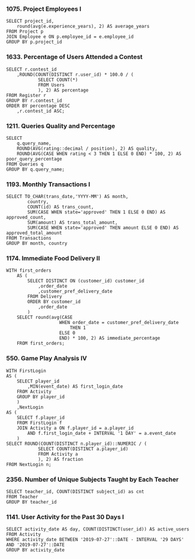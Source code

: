 ### 1075. Project Employees I
    SELECT project_id,
        round(avg(e.experience_years), 2) AS average_years
    FROM Project p
    JOIN Employee e ON p.employee_id = e.employee_id
    GROUP BY p.project_id

### 1633. Percentage of Users Attended a Contest
    SELECT r.contest_id
        ,ROUND(COUNT(DISTINCT r.user_id) * 100.0 / (
                SELECT COUNT(*)
                FROM Users
                ), 2) AS percentage
    FROM Register r
    GROUP BY r.contest_id
    ORDER BY percentage DESC
        ,r.contest_id ASC;

### 1211. Queries Quality and Percentage
    SELECT 
        q.query_name,
        ROUND(AVG(rating::decimal / position), 2) AS quality,
        ROUND(AVG(CASE WHEN rating < 3 THEN 1 ELSE 0 END) * 100, 2) AS poor_query_percentage
    FROM Queries q
    GROUP BY q.query_name;

### 1193. Monthly Transactions I
    SELECT TO_CHAR(trans_date,'YYYY-MM') AS month,
            country,
            COUNT(id) AS trans_count,
            SUM(CASE WHEN state='approved' THEN 1 ELSE 0 END) AS approved_count,
            SUM(amount) AS trans_total_amount,
            SUM(CASE WHEN state='approved' THEN amount ELSE 0 END) AS approved_total_amount
    FROM Transactions
    GROUP BY month, country


### 1174. Immediate Food Delivery II
    WITH first_orders
        AS (
            SELECT DISTINCT ON (customer_id) customer_id
                ,order_date
                ,customer_pref_delivery_date
            FROM Delivery
            ORDER BY customer_id
                ,order_date
            )
        SELECT round(avg(CASE 
                        WHEN order_date = customer_pref_delivery_date
                            THEN 1
                        ELSE 0
                        END) * 100, 2) AS immediate_percentage
        FROM first_orders;

### 550. Game Play Analysis IV
    WITH FirstLogin
    AS (
	    SELECT player_id
		    ,MIN(event_date) AS first_login_date
    	FROM Activity
	    GROUP BY player_id
    	)
    	,NextLogin
    AS (
	    SELECT f.player_id
    	FROM FirstLogin f
	    JOIN Activity a ON f.player_id = a.player_id
    		AND f.first_login_date + INTERVAL '1 DAY' = a.event_date
    	)
    SELECT ROUND(COUNT(DISTINCT n.player_id)::NUMERIC / (
    			SELECT COUNT(DISTINCT a.player_id)
    			FROM Activity a
    			), 2) AS fraction
    FROM NextLogin n;

### 2356. Number of Unique Subjects Taught by Each Teacher
    SELECT teacher_id, COUNT(DISTINCT subject_id) as cnt
    FROM Teacher
    GROUP BY teacher_id

### 1141. User Activity for the Past 30 Days I
    SELECT activity_date AS day, COUNT(DISTINCT(user_id)) AS active_users  FROM Activity 
    WHERE activity_date BETWEEN '2019-07-27'::DATE - INTERVAL '29 DAYS' AND '2019-07-27'::DATE
    GROUP BY activity_date